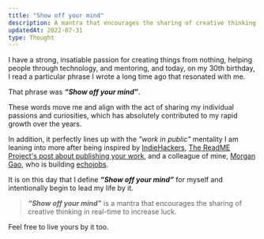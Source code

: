 ```yaml
---
title: "Show off your mind"
description: A mantra that encourages the sharing of creative thinking in real-time to increase luck.
updatedAt: 2022-07-31
type: Thought
---
```


I have a strong, insatiable passion for creating things from nothing, helping people through technology, and mentoring, and today, on my 30th birthday, I read a particular phrase I wrote a long time ago that resonated with me.

That phrase was _**“Show off your mind”**_.

These words move me and align with the act of sharing my individual passions and curiosities, which has absolutely contributed to my rapid growth over the years. 

In addition, it perfectly lines up with the _"work in public"_ mentality I am leaning into more after being inspired by [IndieHackers](https://www.indiehackers.com/), [The ReadME Project's post about publishing your work](https://github.com/readme/guides/publishing-your-work), and a colleague of mine, [Morgan Gao](https://twitter.com/gaomengen), who is building [echojobs](https://echojobs.io).

It is on this day that I define _**“Show off your mind”**_ for myself and intentionally begin to lead my life by it.

> _**“Show off your mind”**_ is a mantra that encourages the sharing of creative thinking in real-time to increase luck.

Feel free to live yours by it too.
